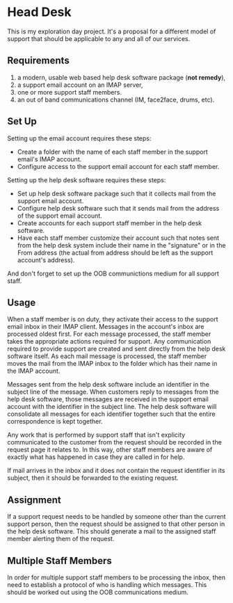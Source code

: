 Head Desk
=========

This is my exploration day project. It's a proposal for a different model of
support that should be applicable to any and all of our services.

Requirements
------------

1. a modern, usable web based help desk software package (**not remedy**),
2. a support email account on an IMAP server,
3. one or more support staff members.
4. an out of band communications channel (IM, face2face, drums, etc).

Set Up
------

Setting up the email account requires these steps:

* Create a folder with the name of each staff member in the support email's IMAP account.
* Configure access to the support email account for each staff member.

Setting up the help desk software requires these steps:

* Set up help desk software package such that it collects mail from the support email account.
* Configure help desk software such that it sends mail from the address of the support email account.
* Create accounts for each support staff member in the help desk software.
* Have each staff member customize their account such that notes sent from the
help desk system include their name in the "signature" or in the From address
(the actual from address should be left as the support account's address).

And don't forget to set up the OOB communictions medium for all support staff.

Usage
-----

When a staff member is on duty, they activate their access to the support email
inbox in their IMAP client. Messages in the account's inbox are processed
oldest first. For each message processed, the staff member takes the
appropriate actions required for support. Any communication required to provide
support are created and sent directly from the help desk software itself. As
each mail message is processed, the staff member moves the mail from the IMAP
inbox to the folder which has their name in the IMAP account.

Messages sent from the help desk software include an identifier in the subject
line of the message. When customers reply to messages from the help desk
software, those messages are received in the support email account with the
identifier in the subject line. The help desk software will consolidate all
messages for each identifier together such that the entire correspondence is
kept together.

Any work that is performed by support staff that isn't explicity communicated
to the customer from the request should be recorded in the request page it
relates to. In this way, other staff members are aware of exactly what has
happened in case they are called in for help.

If mail arrives in the inbox and it does not contain the request identifier in
its subject, then it should be forwarded to the existing request.

Assignment
----------

If a support request needs to be handled by someone other than the current
support person, then the request should be assigned to that other person in the
help desk software. This should generate a mail to the assigned staff member
alerting them of the request.

Multiple Staff Members
----------------------

In order for multiple support staff members to be processing the inbox, then
need to establish a protocol of who is handling which messages. This should be
worked out using the OOB communications medium.

